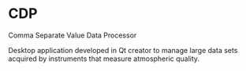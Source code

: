 # CDP
Comma Separate Value Data Processor

Desktop application developed in Qt creator to manage large data sets acquired by instruments that measure atmospheric quality.
